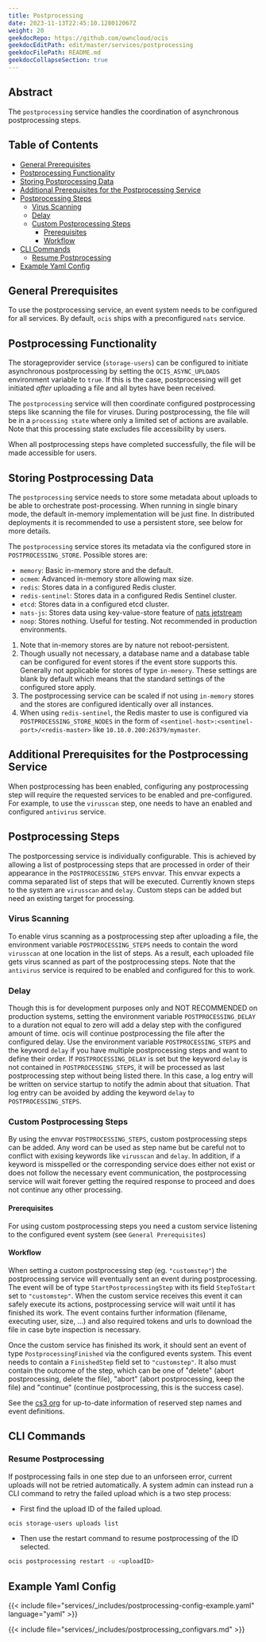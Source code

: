 ```yaml
---
title: Postprocessing
date: 2023-11-13T22:45:10.128012067Z
weight: 20
geekdocRepo: https://github.com/owncloud/ocis
geekdocEditPath: edit/master/services/postprocessing
geekdocFilePath: README.md
geekdocCollapseSection: true
---
```


<!-- Do not edit this file, it is autogenerated. Edit the service README.md instead -->

## Abstract


The `postprocessing` service handles the coordination of asynchronous postprocessing steps.


## Table of Contents

* [General Prerequisites](#general-prerequisites)
* [Postprocessing Functionality](#postprocessing-functionality)
* [Storing Postprocessing Data](#storing-postprocessing-data)
* [Additional Prerequisites for the Postprocessing Service](#additional-prerequisites-for-the-postprocessing-service)
* [Postprocessing Steps](#postprocessing-steps)
  * [Virus Scanning](#virus-scanning)
  * [Delay](#delay)
  * [Custom Postprocessing Steps](#custom-postprocessing-steps)
    * [Prerequisites](#prerequisites)
    * [Workflow](#workflow)
* [CLI Commands](#cli-commands)
  * [Resume Postprocessing](#resume-postprocessing)
* [Example Yaml Config](#example-yaml-config)

## General Prerequisites

To use the postprocessing service, an event system needs to be configured for all services. By default, `ocis` ships with a preconfigured `nats` service.

## Postprocessing Functionality

The storageprovider service (`storage-users`) can be configured to initiate asynchronous postprocessing by setting the `OCIS_ASYNC_UPLOADS` environment variable to `true`. If this is the case, postprocessing will get initiated *after* uploading a file and all bytes have been received.

The `postprocessing` service will then coordinate configured postprocessing steps like scanning the file for viruses. During postprocessing, the file will be in a `processing state` where only a limited set of actions are available. Note that this processing state excludes file accessibility by users.

When all postprocessing steps have completed successfully, the file will be made accessible for users.

## Storing Postprocessing Data

The `postprocessing` service needs to store some metadata about uploads to be able to orchestrate post-processing. When running in single binary mode, the default in-memory implementation will be just fine. In distributed deployments it is recommended to use a persistent store, see below for more details.

The `postprocessing` service stores its metadata via the configured store in `POSTPROCESSING_STORE`. Possible stores are:
  -   `memory`: Basic in-memory store and the default.
  -   `ocmem`: Advanced in-memory store allowing max size.
  -   `redis`: Stores data in a configured Redis cluster.
  -   `redis-sentinel`: Stores data in a configured Redis Sentinel cluster.
  -   `etcd`: Stores data in a configured etcd cluster.
  -   `nats-js`: Stores data using key-value-store feature of [nats jetstream](https://docs.nats.io/nats-concepts/jetstream/key-value-store)
  -   `noop`: Stores nothing. Useful for testing. Not recommended in production environments.

1.  Note that in-memory stores are by nature not reboot-persistent.
2.  Though usually not necessary, a database name and a database table can be configured for event stores if the event store supports this. Generally not applicable for stores of type `in-memory`. These settings are blank by default which means that the standard settings of the configured store apply.
3.  The postprocessing service can be scaled if not using `in-memory` stores and the stores are configured identically over all instances.
4.  When using `redis-sentinel`, the Redis master to use is configured via `POSTPROCESSING_STORE_NODES` in the form of `<sentinel-host>:<sentinel-port>/<redis-master>` like `10.10.0.200:26379/mymaster`.

## Additional Prerequisites for the Postprocessing Service

When postprocessing has been enabled, configuring any postprocessing step will require the requested services to be enabled and pre-configured. For example, to use the `virusscan` step, one needs to have an enabled and configured `antivirus` service.

## Postprocessing Steps

The postporcessing service is individually configurable. This is achieved by allowing a list of postprocessing steps that are processed in order of their appearance in the `POSTPROCESSING_STEPS` envvar. This envvar expects a comma separated list of steps that will be executed. Currently known steps to the system are `virusscan` and `delay`. Custom steps can be added but need an existing target for processing.

### Virus Scanning

To enable virus scanning as a postprocessing step after uploading a file, the environment variable `POSTPROCESSING_STEPS` needs to contain the word `virusscan` at one location in the list of steps. As a result, each uploaded file gets virus scanned as part of the postprocessing steps. Note that the `antivirus` service is required to be enabled and configured for this to work.

### Delay

Though this is for development purposes only and NOT RECOMMENDED on production systems, setting the environment variable `POSTPROCESSING_DELAY` to a duration not equal to zero will add a delay step with the configured amount of time. ocis will continue postprocessing the file after the configured delay. Use the environment variable `POSTPROCESSING_STEPS` and the keyword `delay` if you have multiple postprocessing steps and want to define their order. If `POSTPROCESSING_DELAY` is set but the keyword `delay` is not contained in `POSTPROCESSING_STEPS`, it will be processed as last postprocessing step without being listed there. In this case, a log entry will be written on service startup to notify the admin about that situation. That log entry can be avoided by adding the keyword `delay` to `POSTPROCESSING_STEPS`.

### Custom Postprocessing Steps
By using the envvar `POSTPROCESSING_STEPS`, custom postprocessing steps can be added. Any word can be used as step name but be careful not to conflict with exising keywords like `virusscan` and `delay`. In addition, if a keyword is misspelled or the corresponding service does either not exist or does not follow the necessary event communication, the postprocessing service will wait forever getting the required response to proceed and does not continue any other processing.

#### Prerequisites
For using custom postprocessing steps you need a custom service listening to the configured event system (see `General Prerequisites`)

#### Workflow
When setting a custom postprocessing step (eg. `"customstep"`) the postprocessing service will eventually sent an event during postprocessing. The event will be of type `StartPostprocessingStep` with its field `StepToStart` set to `"customstep"`. When the custom service receives this event it can safely execute its actions, postprocessing service will wait until it has finished its work. The event contains further information (filename, executing user, size, ...) and also required tokens and urls to download the file in case byte inspection is necessary.

Once the custom service has finished its work, it should sent an event of type `PostprocessingFinished` via the configured events system. This event needs to contain a `FinishedStep` field set to `"customstep"`. It also must contain the outcome of the step, which can be one of "delete" (abort postprocessing, delete the file), "abort" (abort postprocessing, keep the file) and "continue" (continue postprocessing, this is the success case).

See the [cs3 org](https://github.com/cs3org/reva/blob/edge/pkg/events/postprocessing.go) for up-to-date information of reserved step names and event definitions.

## CLI Commands

### Resume Postprocessing

If postprocessing fails in one step due to an unforseen error, current uploads will not be retried automatically. A system admin can instead run a CLI command to retry the failed upload which is a two step process:

-   First find the upload ID of the failed upload.
```bash
ocis storage-users uploads list
```

-   Then use the restart command to resume postprocessing of the ID selected.
```bash
ocis postprocessing restart -u <uploadID>
```
## Example Yaml Config
{{< include file="services/_includes/postprocessing-config-example.yaml"  language="yaml" >}}

{{< include file="services/_includes/postprocessing_configvars.md" >}}

